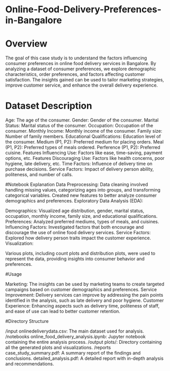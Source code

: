 # Online-Food-Delivery-Preferences-in-Bangalore
# Overview
The goal of this case study is to understand the factors influencing consumer preferences in online food delivery services in Bangalore. By analyzing a dataset of consumer preferences, we explore demographic characteristics, order preferences, and factors affecting customer satisfaction. The insights gained can be used to tailor marketing strategies, improve customer service, and enhance the overall delivery experience.

# Dataset Description
   
Age: The age of the consumer.
Gender: Gender of the consumer.
Marital Status: Marital status of the consumer.
Occupation: Occupation of the consumer.
Monthly Income: Monthly income of the consumer.
Family size: Number of family members.
Educational Qualifications: Education level of the consumer.
Medium (P1, P2): Preferred medium for placing orders.
Meal (P1, P2): Preferred types of meals ordered.
Perference (P1, P2): Preferred cuisine.
Features Influencing Use: Factors like ease, time-saving, payment options, etc.
Features Discouraging Use: Factors like health concerns, poor hygiene, late delivery, etc.
Time Factors: Influence of delivery time on purchase decisions.
Service Factors: Impact of delivery person ability, politeness, and number of calls.

#Notebook Explanation
Data Preprocessing:
Data cleaning involved handling missing values, categorizing ages into groups, and transforming categorical variables.
Created new features to better analyze consumer demographics and preferences.
Exploratory Data Analysis (EDA):

Demographics: Visualized age distribution, gender, marital status, occupation, monthly income, family size, and educational qualifications.
Preferences: Analyzed preferred mediums, types of meals, and cuisines.
Influencing Factors: Investigated factors that both encourage and discourage the use of online food delivery services.
Service Factors: Explored how delivery person traits impact the customer experience.
Visualization:

Various plots, including count plots and distribution plots, were used to represent the data, providing insights into consumer behavior and preferences.

#Usage

Marketing: The insights can be used by marketing teams to create targeted campaigns based on customer demographics and preferences.
Service Improvement: Delivery services can improve by addressing the pain points identified in the analysis, such as late delivery and poor hygiene.
Customer Experience: Enhancing aspects such as delivery time, politeness of staff, and ease of use can lead to better customer retention.

#Directory Structure

/input
onlinedeliverydata.csv: The main dataset used for analysis.
/notebooks
online_food_delivery_analysis.ipynb: Jupyter notebook containing the entire analysis process.
/output
plots/: Directory containing all the generated plots and visualizations.
/reports
case_study_summary.pdf: A summary report of the findings and conclusions.
detailed_analysis.pdf: A detailed report with in-depth analysis and recommendations.
